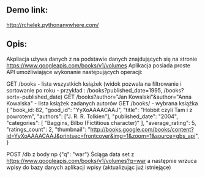 ## Demo link:
http://rchelek.pythonanywhere.com/

## Opis:
Akpliacja używa danych z na podstawie danych znajdujących się na stronie https://www.googleapis.com/books/v1/volumes
Aplikacja posiada proste API umożliwiające wykonanie następujących operacji:

GET /books - lista wszystkich książek (widok pozwala na filtrowanie i sortowanie po roku - przykład : /books?published_date=1995, /books?sort=-published_date)
GET /books?author="Jan Kowalski"&author="Anna Kowalska" - lista książek zadanych autorów
GET /books/<bookId> - wybrana książka 
{
    "book_id: 82,
    "good_id": "YyXoAAAACAAJ",
    "title": "Hobbit czyli Tam i z powrotem",
    "authors": ["J. R. R. Tolkien"],
    "published_date": "2004",
    "categories": [
        "Baggins, Bilbo (Fictitious character)"
      ],
    "average_rating": 5,
    "ratings_count": 2,
    "thumbnail": "http://books.google.com/books/content?id=YyXoAAAACAAJ&printsec=frontcover&img=1&zoom=1&source=gbs_api",
}

POST /db z body np  {"q": "war"}
Ściąga data set z https://www.googleapis.com/books/v1/volumes?q=war
a następnie wrzuca wpisy do bazy danych aplikacji wpisy (aktualizując już istniejące)
